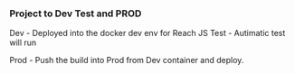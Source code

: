 ### Project to Dev Test and PROD

Dev - Deployed into the docker dev env for Reach JS
Test - Autimatic test will run

Prod - Push the build into Prod from Dev container and deploy. 

